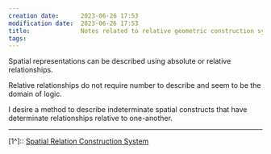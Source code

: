 ```yaml
---
creation date:		2023-06-26 17:53
modification date:	2023-06-26 17:53
title: 				Notes related to relative geometric construction system
tags:
---
```

Spatial representations can be described using absolute or relative relationships. 

Relative relationships do not require number to describe and seem to be the domain of logic.

I desire a method to describe indeterminate spatial constructs that have determinate relationships relative to one-another.

---
[1^]:: [Spatial Relation Construction System](Spatial%20Relation%20Construction%20System.md)

